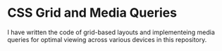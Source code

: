 # CSS Grid and Media Queries
I have written the code of grid-based layouts and implementeing media queries for optimal viewing across various devices in this repository.
